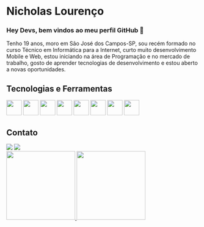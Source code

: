 # Nicholas Lourenço


### Hey Devs, bem vindos ao meu perfil GitHub 👋

Tenho 19 anos, moro em São José dos Campos-SP, sou recém formado no curso Técnico em Informática para a Internet, curto muito desenvolvimento 
Mobile e Web, estou iniciando na área de Programação e no mercado de trabalho, gosto de aprender tecnologias de desenvolvimento e estou aberto 
a novas oportunidades.

## Tecnologias e Ferramentas

<img width="40" height="40" src="https://cdn.jsdelivr.net/gh/devicons/devicon/icons/csharp/csharp-original.svg" />     <img width="40" height="40" src="https://cdn.jsdelivr.net/gh/devicons/devicon/icons/css3/css3-original.svg" />     <img width="40" height="40" src="https://cdn.jsdelivr.net/gh/devicons/devicon/icons/html5/html5-original.svg" />     <img width="40" height="40" src="https://cdn.jsdelivr.net/gh/devicons/devicon/icons/javascript/javascript-plain.svg" />     <img width="40" height="40" src="https://cdn.jsdelivr.net/gh/devicons/devicon/icons/mysql/mysql-original.svg" />     <img width="40" height="40" src="https://cdn.jsdelivr.net/gh/devicons/devicon/icons/dotnetcore/dotnetcore-original.svg" />     <img width="40" height="40" src="https://cdn.jsdelivr.net/gh/devicons/devicon/icons/github/github-original.svg" />     <img width="40" height="40" src="https://cdn.jsdelivr.net/gh/devicons/devicon/icons/bootstrap/bootstrap-original.svg" />

## Contato

<div>
<a href = "mailto:nicklourenc@gmail.com"><img src="https://img.shields.io/badge/Gmail-D14836?style=for-the-badge&logo=gmail&logoColor=white" target="_blank"></a>
<a href="https://www.linkedin.com/in/nicholas-louren%C3%A7o-570323205" target="_blank"><img src="https://img.shields.io/badge/-LinkedIn-%230077B5?style=for-the-badge&logo=linkedin&logoColor=white" target="_blank"></a>   
</div>

<div>
<a href="https://github.com/nicholaslourenco">
<img height="180em" src="https://github-readme-stats.vercel.app/api/top-langs/?username=nicholaslourenco&layout=compact&langs_count=7&theme=dracula"/>
<img height="180em" src="https://github-readme-stats.vercel.app/api?username=nicholaslourenco&show_icons=true&theme=dracula&include_all_commits=true&count_private=true"/>
</div>
